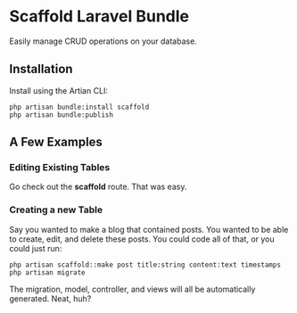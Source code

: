 # Scaffold Laravel Bundle

Easily manage CRUD operations on your database.

## Installation

Install using the Artian CLI:

	php artisan bundle:install scaffold
	php artisan bundle:publish

## A Few Examples

### Editing Existing Tables

Go check out the **scaffold** route. That was easy.

### Creating a new Table

Say you wanted to make a blog that contained posts. You wanted to be able
to create, edit, and delete these posts. You could code all of that, or you
could just run:

	php artisan scaffold::make post title:string content:text timestamps
	php artisan migrate

The migration, model, controller, and views will all be automatically generated.
Neat, huh?